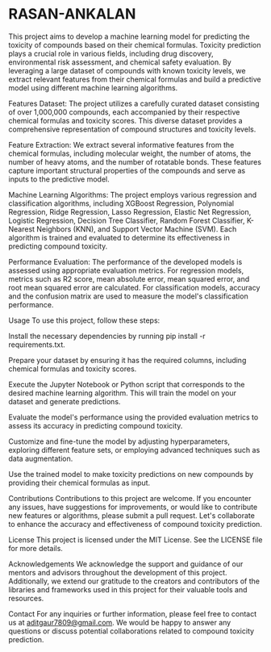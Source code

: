 # RASAN-ANKALAN
This project aims to develop a machine learning model for predicting the toxicity of compounds based on their chemical formulas. Toxicity prediction plays a crucial role in various fields, including drug discovery, environmental risk assessment, and chemical safety evaluation. By leveraging a large dataset of compounds with known toxicity levels, we extract relevant features from their chemical formulas and build a predictive model using different machine learning algorithms.

Features
Dataset: The project utilizes a carefully curated dataset consisting of over 1,000,000 compounds, each accompanied by their respective chemical formulas and toxicity scores. This diverse dataset provides a comprehensive representation of compound structures and toxicity levels.

Feature Extraction: We extract several informative features from the chemical formulas, including molecular weight, the number of atoms, the number of heavy atoms, and the number of rotatable bonds. These features capture important structural properties of the compounds and serve as inputs to the predictive model.

Machine Learning Algorithms: The project employs various regression and classification algorithms, including XGBoost Regression, Polynomial Regression, Ridge Regression, Lasso Regression, Elastic Net Regression, Logistic Regression, Decision Tree Classifier, Random Forest Classifier, K-Nearest Neighbors (KNN), and Support Vector Machine (SVM). Each algorithm is trained and evaluated to determine its effectiveness in predicting compound toxicity.

Performance Evaluation: The performance of the developed models is assessed using appropriate evaluation metrics. For regression models, metrics such as R2 score, mean absolute error, mean squared error, and root mean squared error are calculated. For classification models, accuracy and the confusion matrix are used to measure the model's classification performance.

Usage
To use this project, follow these steps:

Install the necessary dependencies by running pip install -r requirements.txt.

Prepare your dataset by ensuring it has the required columns, including chemical formulas and toxicity scores.

Execute the Jupyter Notebook or Python script that corresponds to the desired machine learning algorithm. This will train the model on your dataset and generate predictions.

Evaluate the model's performance using the provided evaluation metrics to assess its accuracy in predicting compound toxicity.

Customize and fine-tune the model by adjusting hyperparameters, exploring different feature sets, or employing advanced techniques such as data augmentation.

Use the trained model to make toxicity predictions on new compounds by providing their chemical formulas as input.

Contributions
Contributions to this project are welcome. If you encounter any issues, have suggestions for improvements, or would like to contribute new features or algorithms, please submit a pull request. Let's collaborate to enhance the accuracy and effectiveness of compound toxicity prediction.

License
This project is licensed under the MIT License. See the LICENSE file for more details.

Acknowledgements
We acknowledge the support and guidance of our mentors and advisors throughout the development of this project. Additionally, we extend our gratitude to the creators and contributors of the libraries and frameworks used in this project for their valuable tools and resources.

Contact
For any inquiries or further information, please feel free to contact us at aditgaur7809@gmail.com. We would be happy to answer any questions or discuss potential collaborations related to compound toxicity prediction.
